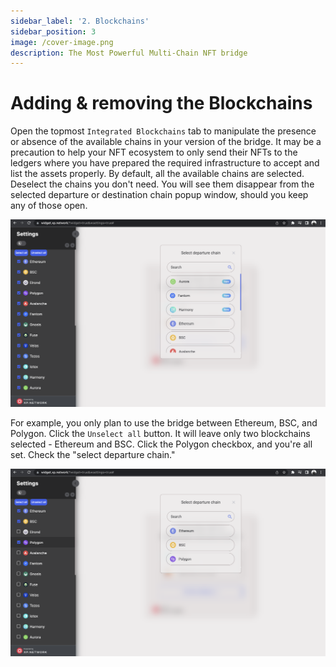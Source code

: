 ```yaml
---
sidebar_label: '2. Blockchains'
sidebar_position: 3
image: /cover-image.png
description: The Most Powerful Multi-Chain NFT bridge
---
```


# Adding & removing the Blockchains

Open the topmost `Integrated Blockchains` tab to manipulate the presence or absence of the available chains in your version of the bridge. It may be a precaution to help your NFT ecosystem to only send their NFTs to the ledgers where you have prepared the required infrastructure to accept and list the assets properly. By default, all the available chains are selected. Deselect the chains you don't need. You will see them disappear from the selected departure or destination chain popup window, should you keep any of those open.

![Integrated Blockchain](../static/img/../../../static/img/widget/2.png)


For example, you only plan to use the bridge between Ethereum, BSC, and Polygon. Click the `Unselect all` button. It will leave only two blockchains selected - Ethereum and BSC. Click the Polygon checkbox, and you're all set. Check the "select departure chain." 

![selected chains example](../static/img/../../../static/img/widget/3.png)